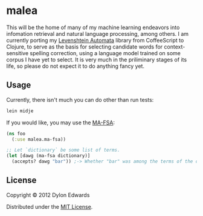 # malea

This will be the home of many of my machine learning endeavors into infomation
retrieval and natural language processing, among others.  I am currently porting
my [Levenshtein Automata](https://github.com/dylon/levenshtein_automata) library
from CoffeeScript to Clojure, to serve as the basis for selecting candidate
words for context-sensitive spelling correction, using a language model trained
on some corpus I have yet to select.  It is very much in the priliminary stages
of its life, so please do not expect it to do anything fancy yet.

## Usage

Currently, there isn't much you can do other than run tests:

```sh
lein midje
```

If you would like, you may use the [MA-FSA](src/malea/ma_fsa.clj):
```clojure
(ns foo
  (:use malea.ma-fsa))

;; Let `dictionary` be some list of terms.
(let [dawg (ma-fsa dictionary)]
  (accepts? dawg "bar")) ;-> Whether "bar" was among the terms of the dictionary
```

## License

Copyright © 2012 Dylon Edwards

Distributed under the [MIT License](http://www.opensource.org/licenses/mit-license.php).
